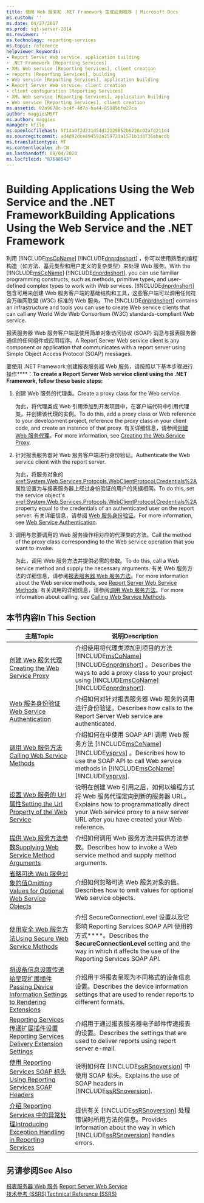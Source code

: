 ```yaml
---
title: 使用 Web 服务和 .NET Framework 生成应用程序 | Microsoft Docs
ms.custom: ''
ms.date: 04/27/2017
ms.prod: sql-server-2014
ms.reviewer: ''
ms.technology: reporting-services
ms.topic: reference
helpviewer_keywords:
- Report Server Web service, application building
- .NET Framework [Reporting Services]
- XML Web service [Reporting Services], client creation
- reports [Reporting Services], building
- Web service [Reporting Services], application building
- Report Server Web service, client creation
- client configuration [Reporting Services]
- XML Web service [Reporting Services], application building
- Web service [Reporting Services], client creation
ms.assetid: 92a9678c-bc4f-4d7a-ba44-85989bfe27ca
author: maggiesMSFT
ms.author: maggies
manager: kfile
ms.openlocfilehash: 5f14a0f2d231d54d12129852b6226c02afd211d4
ms.sourcegitcommit: ad4d92dce894592a259721a1571b1d8736abacdb
ms.translationtype: MT
ms.contentlocale: zh-CN
ms.lasthandoff: 08/04/2020
ms.locfileid: "87688543"
---
```

# <a name="building-applications-using-the-web-service-and-the-net-framework"></a><span data-ttu-id="62537-102">Building Applications Using the Web Service and the .NET Framework</span><span class="sxs-lookup"><span data-stu-id="62537-102">Building Applications Using the Web Service and the .NET Framework</span></span>
  <span data-ttu-id="62537-103">利用 [!INCLUDE[msCoName](../../../includes/msconame-md.md)] [!INCLUDE[dnprdnshort](../../../includes/dnprdnshort-md.md)] ，你可以使用熟悉的编程构造（如方法、基元类型和用户定义的复杂类型）来处理 Web 服务。</span><span class="sxs-lookup"><span data-stu-id="62537-103">With the [!INCLUDE[msCoName](../../../includes/msconame-md.md)] [!INCLUDE[dnprdnshort](../../../includes/dnprdnshort-md.md)], you can use familiar programming constructs, such as methods, primitive types, and user-defined complex types to work with Web services.</span></span> <span data-ttu-id="62537-104">[!INCLUDE[dnprdnshort](../../../includes/dnprdnshort-md.md)] 包含可用来创建 Web 服务客户端的基础结构和工具，这些客户端可以调用任何符合万维网联盟 (W3C) 标准的 Web 服务。</span><span class="sxs-lookup"><span data-stu-id="62537-104">The [!INCLUDE[dnprdnshort](../../../includes/dnprdnshort-md.md)] contains an infrastructure and tools you can use to create Web service clients that can call any World Wide Web Consortium (W3C) standards-compliant Web service.</span></span>  
  
 <span data-ttu-id="62537-105">报表服务器 Web 服务客户端是使用简单对象访问协议 (SOAP) 消息与报表服务器通信的任何组件或应用程序。</span><span class="sxs-lookup"><span data-stu-id="62537-105">A Report Server Web service client is any component or application that communicates with a report server using Simple Object Access Protocol (SOAP) messages.</span></span>  
  
 <span data-ttu-id="62537-106">要使用 .NET Framework 创建报表服务器 Web 服务，请按照以下基本步骤进行操作\*\*\*\*：</span><span class="sxs-lookup"><span data-stu-id="62537-106">**To create a Report Server Web service client using the .NET Framework, follow these basic steps:**</span></span>  
  
1.  <span data-ttu-id="62537-107">创建 Web 服务的代理类。</span><span class="sxs-lookup"><span data-stu-id="62537-107">Create a proxy class for the Web service.</span></span>  
  
     <span data-ttu-id="62537-108">为此，将代理类或 Web 引用添加到开发项目中，在客户端代码中引用代理类，并创建该代理的实例。</span><span class="sxs-lookup"><span data-stu-id="62537-108">To do this, add a proxy class or Web reference to your development project, reference the proxy class in your client code, and create an instance of that proxy.</span></span> <span data-ttu-id="62537-109">有关详细信息，请参阅[创建 Web 服务代理](creating-the-web-service-proxy.md)。</span><span class="sxs-lookup"><span data-stu-id="62537-109">For more information, see [Creating the Web Service Proxy](creating-the-web-service-proxy.md).</span></span>  
  
2.  <span data-ttu-id="62537-110">针对报表服务器对 Web 服务客户端进行身份验证。</span><span class="sxs-lookup"><span data-stu-id="62537-110">Authenticate the Web service client with the report server.</span></span>  
  
     <span data-ttu-id="62537-111">为此，将服务对象的 <xref:System.Web.Services.Protocols.WebClientProtocol.Credentials%2A> 属性设置为与报表服务器上经过身份验证的用户的凭据相同。</span><span class="sxs-lookup"><span data-stu-id="62537-111">To do this, set the service object's <xref:System.Web.Services.Protocols.WebClientProtocol.Credentials%2A> property equal to the credentials of an authenticated user on the report server.</span></span> <span data-ttu-id="62537-112">有关详细信息，请参阅 [Web 服务身份验证](web-service-authentication.md)。</span><span class="sxs-lookup"><span data-stu-id="62537-112">For more information, see [Web Service Authentication](web-service-authentication.md).</span></span>  
  
3.  <span data-ttu-id="62537-113">调用与您要调用的 Web 服务操作相对应的代理类的方法。</span><span class="sxs-lookup"><span data-stu-id="62537-113">Call the method of the proxy class corresponding to the Web service operation that you want to invoke.</span></span>  
  
     <span data-ttu-id="62537-114">为此，调用 Web 服务方法并提供必需的参数。</span><span class="sxs-lookup"><span data-stu-id="62537-114">To do this, call a Web service method and supply the necessary arguments.</span></span> <span data-ttu-id="62537-115">有关 Web 服务方法的详细信息，请参阅[报表服务器 Web 服务方法](../methods/report-server-web-service-methods.md)。</span><span class="sxs-lookup"><span data-stu-id="62537-115">For more information about the Web service methods, see [Report Server Web Service Methods](../methods/report-server-web-service-methods.md).</span></span> <span data-ttu-id="62537-116">有关调用的详细信息，请参阅[调用 Web 服务方法](calling-web-service-methods.md)。</span><span class="sxs-lookup"><span data-stu-id="62537-116">For more information about calling, see [Calling Web Service Methods](calling-web-service-methods.md).</span></span>  
  
## <a name="in-this-section"></a><span data-ttu-id="62537-117">本节内容</span><span class="sxs-lookup"><span data-stu-id="62537-117">In This Section</span></span>  
  
|<span data-ttu-id="62537-118">主题</span><span class="sxs-lookup"><span data-stu-id="62537-118">Topic</span></span>|<span data-ttu-id="62537-119">说明</span><span class="sxs-lookup"><span data-stu-id="62537-119">Description</span></span>|  
|-----------|-----------------|  
|[<span data-ttu-id="62537-120">创建 Web 服务代理</span><span class="sxs-lookup"><span data-stu-id="62537-120">Creating the Web Service Proxy</span></span>](creating-the-web-service-proxy.md)|<span data-ttu-id="62537-121">介绍使用将代理类添加到项目的方法 [!INCLUDE[msCoName](../../../includes/msconame-md.md)] [!INCLUDE[dnprdnshort](../../../includes/dnprdnshort-md.md)] 。</span><span class="sxs-lookup"><span data-stu-id="62537-121">Describes the ways to add a proxy class to your project using [!INCLUDE[msCoName](../../../includes/msconame-md.md)] [!INCLUDE[dnprdnshort](../../../includes/dnprdnshort-md.md)].</span></span>|  
|[<span data-ttu-id="62537-122">Web 服务身份验证</span><span class="sxs-lookup"><span data-stu-id="62537-122">Web Service Authentication</span></span>](web-service-authentication.md)|<span data-ttu-id="62537-123">介绍如何对针对报表服务器 Web 服务的调用进行身份验证。</span><span class="sxs-lookup"><span data-stu-id="62537-123">Describes how calls to the Report Server Web service are authenticated.</span></span>|  
|[<span data-ttu-id="62537-124">调用 Web 服务方法</span><span class="sxs-lookup"><span data-stu-id="62537-124">Calling Web Service Methods</span></span>](calling-web-service-methods.md)|<span data-ttu-id="62537-125">介绍如何在中使用 SOAP API 调用 Web 服务方法 [!INCLUDE[msCoName](../../../includes/msconame-md.md)] [!INCLUDE[vsprvs](../../../includes/vsprvs-md.md)] 。</span><span class="sxs-lookup"><span data-stu-id="62537-125">Describes how to use the SOAP API to call Web service methods in [!INCLUDE[msCoName](../../../includes/msconame-md.md)] [!INCLUDE[vsprvs](../../../includes/vsprvs-md.md)].</span></span>|  
|[<span data-ttu-id="62537-126">设置 Web 服务的 Url 属性</span><span class="sxs-lookup"><span data-stu-id="62537-126">Setting the Url Property of the Web Service</span></span>](setting-the-url-property-of-the-web-service.md)|<span data-ttu-id="62537-127">说明在创建 Web 引用之后，如何以编程方式将 Web 服务代理定向到新的服务器 URL。</span><span class="sxs-lookup"><span data-stu-id="62537-127">Explains how to programmatically direct your Web service proxy to a new server URL after you have created your Web reference.</span></span>|  
|[<span data-ttu-id="62537-128">提供 Web 服务方法参数</span><span class="sxs-lookup"><span data-stu-id="62537-128">Supplying Web Service Method Arguments</span></span>](supplying-web-service-method-arguments.md)|<span data-ttu-id="62537-129">介绍如何调用 Web 服务方法并提供方法参数。</span><span class="sxs-lookup"><span data-stu-id="62537-129">Describes how to invoke a Web service method and supply method arguments.</span></span>|  
|[<span data-ttu-id="62537-130">省略可选 Web 服务对象的值</span><span class="sxs-lookup"><span data-stu-id="62537-130">Omitting Values for Optional Web Service Objects</span></span>](omitting-values-for-optional-web-service-objects.md)|<span data-ttu-id="62537-131">介绍如何忽略可选 Web 服务对象的值。</span><span class="sxs-lookup"><span data-stu-id="62537-131">Describes how to omit values for optional Web service objects.</span></span>|  
|[<span data-ttu-id="62537-132">使用安全 Web 服务方法</span><span class="sxs-lookup"><span data-stu-id="62537-132">Using Secure Web Service Methods</span></span>](using-secure-web-service-methods.md)|<span data-ttu-id="62537-133">介绍 SecureConnectionLevel 设置以及它影响 Reporting Services SOAP API 使用的方式\*\*\*\*。</span><span class="sxs-lookup"><span data-stu-id="62537-133">Describes the **SecureConnectionLevel** setting and the way in which it affects the use of the Reporting Services SOAP API.</span></span>|  
|[<span data-ttu-id="62537-134">将设备信息设置传递给呈现扩展插件</span><span class="sxs-lookup"><span data-stu-id="62537-134">Passing Device Information Settings to Rendering Extensions</span></span>](passing-device-information-settings-to-rendering-extensions.md)|<span data-ttu-id="62537-135">介绍用于将报表呈现为不同格式的设备信息设置。</span><span class="sxs-lookup"><span data-stu-id="62537-135">Describes the device information settings that are used to render reports to different formats.</span></span>|  
|[<span data-ttu-id="62537-136">Reporting Services 传递扩展插件设置</span><span class="sxs-lookup"><span data-stu-id="62537-136">Reporting Services Delivery Extension Settings</span></span>](reporting-services-delivery-extension-settings.md)|<span data-ttu-id="62537-137">介绍用于通过报表服务器电子邮件传递报表的设置。</span><span class="sxs-lookup"><span data-stu-id="62537-137">Describes the settings that are used to deliver reports using report server e-mail.</span></span>|  
|[<span data-ttu-id="62537-138">使用 Reporting Services SOAP 标头</span><span class="sxs-lookup"><span data-stu-id="62537-138">Using Reporting Services SOAP Headers</span></span>](../../report-server-web-service-net-framework-soap-headers/using-reporting-services-soap-headers.md)|<span data-ttu-id="62537-139">说明如何在 [!INCLUDE[ssRSnoversion](../../../includes/ssrsnoversion-md.md)] 中使用 SOAP 标头。</span><span class="sxs-lookup"><span data-stu-id="62537-139">Explains the use of SOAP headers in [!INCLUDE[ssRSnoversion](../../../includes/ssrsnoversion-md.md)].</span></span>|  
|[<span data-ttu-id="62537-140">介绍 Reporting Services 中的异常处理</span><span class="sxs-lookup"><span data-stu-id="62537-140">Introducing Exception Handling in Reporting Services</span></span>](../../report-server-web-service-net-framework-exception-handling/introducing-exception-handling-in-reporting-services.md)|<span data-ttu-id="62537-141">提供有关 [!INCLUDE[ssRSnoversion](../../../includes/ssrsnoversion-md.md)] 处理错误时所用方法的信息。</span><span class="sxs-lookup"><span data-stu-id="62537-141">Provides information about the way in which [!INCLUDE[ssRSnoversion](../../../includes/ssrsnoversion-md.md)] handles errors.</span></span>|  
  
## <a name="see-also"></a><span data-ttu-id="62537-142">另请参阅</span><span class="sxs-lookup"><span data-stu-id="62537-142">See Also</span></span>  
 <span data-ttu-id="62537-143">[报表服务器 Web 服务](../report-server-web-service.md) </span><span class="sxs-lookup"><span data-stu-id="62537-143">[Report Server Web Service](../report-server-web-service.md) </span></span>  
 [<span data-ttu-id="62537-144">技术参考 (SSRS)</span><span class="sxs-lookup"><span data-stu-id="62537-144">Technical Reference &#40;SSRS&#41;</span></span>](../../technical-reference-ssrs.md)  
  
  
